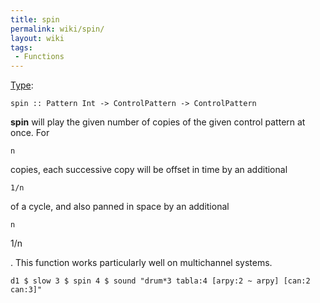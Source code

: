 ```yaml
---
title: spin
permalink: wiki/spin/
layout: wiki
tags:
 - Functions
---
```


[Type](/wiki/Type_signature "wikilink"):

    spin :: Pattern Int -> ControlPattern -> ControlPattern

**spin** will play the given number of copies of the given control
pattern at once. For

    n

copies, each successive copy will be offset in time by an additional

    1/n

of a cycle, and also panned in space by an additional

    n

1/n

</source>

. This function works particularly well on multichannel systems.

    d1 $ slow 3 $ spin 4 $ sound "drum*3 tabla:4 [arpy:2 ~ arpy] [can:2 can:3]"
